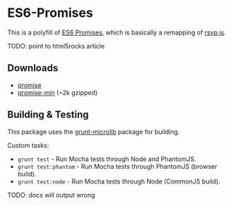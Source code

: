 # ES6-Promises

This is a polyfill of [ES6 Promises](https://github.com/domenic/promises-unwrapping), which is basically a remapping of [rsvp.js](https://github.com/tildeio/rsvp.js).

TODO: point to html5rocks article

## Downloads

* [promise](http://s3.amazonaws.com/es6-promises/promise-2.0.4.js)
* [promise-min](http://s3.amazonaws.com/es6-promises/promise-2.0.4.min.js) (~2k gzipped)

## Building & Testing

This package uses the [grunt-microlib](https://github.com/thomasboyt/grunt-microlib) package for building.

Custom tasks:

* `grunt test` - Run Mocha tests through Node and PhantomJS.
* `grunt test:phantom` - Run Mocha tests through PhantomJS (browser build).
* `grunt test:node` - Run Mocha tests through Node (CommonJS build).

TODO: docs will output wrong
